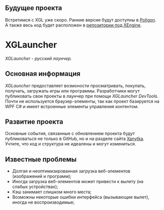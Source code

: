 ## Будущее проекта
Встретимся с XGL уже скоро. Ранние версии будут доступны в [Poligon](https://github.com/XanytkaDevs/Poligon). А также весь код будет расположен в [репозитории под XEngine](https://github.com/XanytkaDevs/XGLauncher).

# XGLauncher
*XGLauncher - русский лаунчер.*

## Основная информация
  *XGLauncher* предоставляет возмоности просматривать, покупать, получать, загружать игры или программы. Разработчики могут публиковать свои проекты в лаунчер при помощи *XGLauncher DevTools*. Почти не используется браузер-элементы, так как проект базируется на WPF C# и имеет встроенные элементы управления контентом.

## Развитие проекта
  Основные события, связанные с обновлением проекта будут публиковаться не только в GitHub, но и на разделе сайта [Xanytka](https://xanytka.ru/schedule.html). Учтите, что код и структура не идеалены и могут измениться.

## Известные проблемы
* Долгая и неоптимизированная загрузка веб-элементов (изображений и программ);
* Иногда загрузка веб-элементов может привести к вылету (на слабых устройствах);
* Кэш занимает слишком много места;
* Возможны некоторые ошибки интерфейса (вызывающие вылет), иногда не воспроизводимые;
